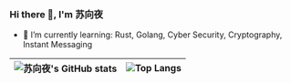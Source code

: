 ### Hi there 👋, I'm 苏向夜

- 🌱 I’m currently learning: Rust, Golang, Cyber Security, Cryptography, Instant Messaging

| ![苏向夜's GitHub stats](https://github-readme-stats.vercel.app/api?username=fu050409&show_icons=true&theme=tokyonight&count_private=true) | ![Top Langs](https://github-readme-stats.vercel.app/api/top-langs/?username=fu050409&langs_count=4&theme=tokyonight) |
| ------------- | ------------- |
